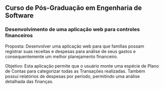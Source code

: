 ## Curso de Pós-Graduação em Engenharia de Software

### Desenvolvimento de uma aplicação web para controles financeiros

Proposta: Desenvolver uma aplicação web para que famílias possam registrar suas receitas e despesas para análise de seus gastos e consequentemente um melhor planejamento financeiro. 

Objetivo: Esta aplicação permite que o usuário monte uma espécie de Plano de Contas para categorizar todas as Transações realizadas. Também possuí relatórios de despesas por período, permitindo uma análise detalhada das finanças.